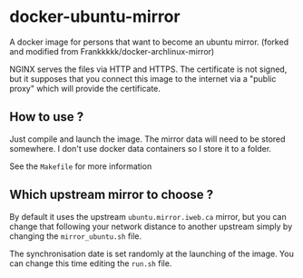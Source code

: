 # docker-ubuntu-mirror
A docker image for persons that want to become an ubuntu mirror. (forked and modified from Frankkkkk/docker-archlinux-mirror)

NGINX serves the files via HTTP and HTTPS. The certificate is not signed, but it supposes that you
connect this image to the internet via a "public proxy" which will provide the certificate.

## How to use ?
Just compile and launch the image. The mirror data will need to be stored somewhere.
I don't use docker data containers so I store it to a folder.

See the `Makefile` for more information

## Which upstream mirror to choose ?
By default it uses the  upstream `ubuntu.mirror.iweb.ca` mirror, but you can change that following your network distance
to another upstream simply by changing the `mirror_ubuntu.sh` file.

The synchronisation date is set randomly at the launching of the image. You can change this time editing the `run.sh` file.
